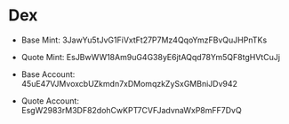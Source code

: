 # Dex

-   Base Mint: 3JawYu5tJvG1FiVxtFt27P7Mz4QqoYmzFBvQuJHPnTKs
-   Quote Mint: EsJBwWW18Am9uG4G38yE6jtAQqd78Ym5QF8tgHVtCuJj

-   Base Account: 45uE47VJMvoxcbUZkmdn7xDMomqzkZySxGMBniJDv942
-   Quote Account: EsgW2983rM3DF82dohCwKPT7CVFJadvnaWxP8mFF7DvQ
